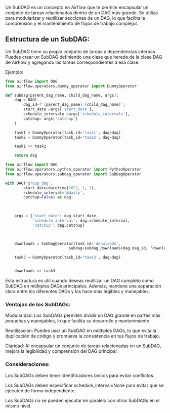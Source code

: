 Un SubDAG es un concepto en Airflow que te permite encapsular un conjunto de tareas relacionadas dentro de un DAG más grande. Se utiliza para modularizar y reutilizar secciones de un DAG, lo que facilita la comprensión y el mantenimiento de flujos de trabajo complejos

## Estructura de un SubDAG:
Un SubDAG tiene su propio conjunto de tareas y dependencias internas. Puedes crear un SubDAG definiendo una clase que herede de la clase DAG de Airflow y agregando las tareas correspondientes a esa clase.

Ejemplo:

```python
from airflow import DAG
from airflow.operators.dummy_operator import DummyOperator

def subdag(parent_dag_name, child_dag_name, args):
    dag = DAG(
        dag_id=f'{parent_dag_name}.{child_dag_name}',
        start_date =args['start_date'],
        schedule_intervale =args['schedule_intervale'],
        catchup= args['catchup']
    )

    task1 = DummyOperator(task_id='task1', dag=dag)
    task2 = DummyOperator(task_id='task2', dag=dag)

    task1 >> task2

    return dag
```

```python
from airflow import DAG
from airflow.operators.python_operator import PythonOperator
from airflow.operators.subdag_operator import SubDagOperator

with DAG('group_dag', 
        start_date=datetime(2022, 1, 1),
        schedule_interval='@daily', 
        catchup=False) as dag:
    
       

    args = {'start_date': dag.start_date, 
            'schedule_interval': dag.schedule_interval, 
            'catchup': dag.catchup}

     

    downloads = SubDagOperator(task_id='donwloads',
                            subdag=subdag_downloads(dag.dag_id, ‘downloads’, args))

    task3 = DummyOperator(task_id='task3', dag=dag)


    downloads >> task3

```

Esta estructura es útil cuando deseas reutilizar un DAG completo como SubDAG en múltiples DAGs principales. Además, mantiene una separación clara entre los diferentes DAGs y los hace más legibles y manejables.

### Ventajas de los SubDAGs:

Modularidad: Los SubDAGs permiten dividir un DAG grande en partes más pequeñas y manejables, lo que facilita su desarrollo y mantenimiento.

Reutilización: Puedes usar un SubDAG en múltiples DAGs, lo que evita la duplicación de código y promueve la consistencia en tus flujos de trabajo.

Claridad: Al encapsular un conjunto de tareas relacionadas en un SubDAG, mejora la legibilidad y comprensión del DAG principal.

### Consideraciones:

Los SubDAGs deben tener identificadores únicos para evitar conflictos.

Los SubDAGs deben especificar schedule_interval=None para evitar que se ejecuten de forma independiente.

Los SubDAGs no se pueden ejecutar en paralelo con otros SubDAGs en el mismo nivel.

